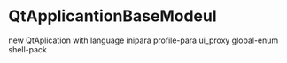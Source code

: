 # QtApplicantionBaseModeul
new QtAplication with language inipara profile-para ui_proxy global-enum shell-pack
